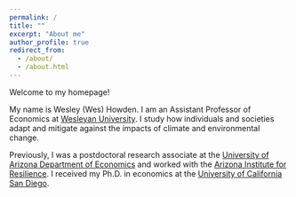 ```yaml
---
permalink: /
title: ""
excerpt: "About me"
author_profile: true
redirect_from:
  - /about/
  - /about.html
---
```


Welcome to my homepage!

My name is Wesley (Wes) Howden. I am an Assistant Professor of Economics at [Wesleyan University](https://www.wesleyan.edu/econ/). I study how individuals and societies adapt and mitigate against the impacts of climate and environmental change.

Previously, I was a postdoctoral research associate at the [University of Arizona Department of Economics](https://eller.arizona.edu/departments-research/schools-departments/economics) and worked with the [Arizona Institute for Resilience](https://environment.arizona.edu/aires). I received my Ph.D. in economics at the [University of California San Diego](https://economics.ucsd.edu/).

<!--- My name is Wesley (Wes) Howden. I am a postdoctoral research associate at the [University of Arizona Department of Economics](https://eller.arizona.edu/departments-research/schools-departments/economics) and work with the [Arizona Institute for Resilience](https://environment.arizona.edu/aires). I recently received my Ph.D. in economics at the University of California San Diego.

I study how individuals and societies adapt and mitigate against the impacts of climate and environmental change.

I will join Wesleyan University as an Assistant Professor of Economics in fall 2023.

<!---
## Education

*University of California San Diego*
- Ph.D. in Economics, 2021

*The University of Chicago*
- S.B. Mathematics, A.B. Economics, A.B. Political Science with honors, 2015
-->
